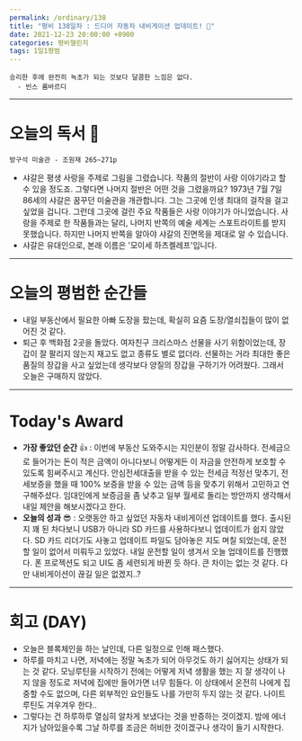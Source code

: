 ```yaml
---
permalink: /ordinary/138
title: "평비 138일차 : 드디어 자동차 내비게이션 업데이트! 🚗"
date: 2021-12-23 20:00:00 +0900
categories: 평비챌린지
tags: 1일1평범
---
```

```
승리한 후에 완전히 녹초가 되는 것보다 달콤한 느낌은 없다.
  - 빈스 롬바르디
```

---
# 오늘의 독서 📕
`방구석 미술관 - 조원재 265~271p`  
- 샤갈은 평생 사랑을 주제로 그림을 그렸습니다. 작품의 절반이 사랑 이야기라고 할 수 있을 정도죠. 그렇다면 나머지 절반은 어떤 것을 그렸을까요? 1973년 7월 7일 86세의 샤갈은 꿈꾸던 미술관을 개관합니다. 그는 그곳에 인생 최대의 걸작을 걸고 싶었을 겁니다. 그런데 그곳에 걸린 주요 작품들은 사랑 이야기가 아니었습니다. 사랑을 주제로 한 작품들과는 달리, 나머지 반쪽의 예술 세계는 스포트라이트를 받지 못했습니다. 하지만 나머지 반쪽을 알아야 샤갈의 진면목을 제대로 알 수 있습니다.
- 샤갈은 유대인으로, 본래 이름은 '모이세 하츠켈레프'입니다.

---
# 오늘의 평범한 순간들
- 내일 부동산에서 필요한 아빠 도장을 팠는데, 확실히 요즘 도장/열쇠집들이 많이 없어진 것 같다. 
- 퇴근 후 백화점 2곳을 돌았다. 여자친구 크리스마스 선물을 사기 위함이었는데, 장갑이 잘 팔리지 않는지 재고도 없고 종류도 별로 없더라. 선물하는 거라 최대한 좋은 품질의 장갑을 사고 싶었는데 생각보다 양질의 장갑을 구하기가 어려웠다. 그래서 오늘은 구매하지 않았다.

---
# Today's Award
- **가장 좋았던 순간** 👍 : 이번에 부동산 도와주시는 지인분이 정말 감사하다. 전세금으로 들어가는 돈이 적은 금액이 아니다보니 어떻게든 이 자금을 안전하게 보호할 수 있도록 힘써주시고 계신다. 안심전세대출을 받을 수 있는 전세금 적정선 맞추기, 전세보증을 했을 때 100% 보증을 받을 수 있는 금액 등을 맞추기 위해서 고민하고 연구해주셨다. 임대인에게 보증금을 좀 낮추고 일부 월세로 돌리는 방안까지 생각해서 내일 제안을 해보시겠다고 한다.
- **오늘의 성과** 😎 : 오랫동안 하고 싶었던 자동차 내비게이션 업데이트를 했다. 출시된 지 꽤 된 차다보니 USB가 아니라 SD 카드를 사용하다보니 업데이트가 쉽지 않았다. SD 카드 리더기도 사놓고 업데이트 파일도 담아놓은 지도 며칠 되었는데, 운전할 일이 없어서 미뤄두고 있었다. 내일 운전할 일이 생겨서 오늘 업데이트를 진행했다. 폰 프로젝션도 되고 UI도 좀 세련되게 바뀐 듯 하다. 큰 차이는 없는 것 같다. 다만 내비게이션이 끊길 일은 없겠지..?

---
# 회고 (DAY)
- 오늘은 블록체인을 하는 날인데, 다른 일정으로 인해 패스했다.
- 하루를 마치고 나면, 저녁에는 정말 녹초가 되어 아무것도 하기 싫어지는 상태가 되는 것 같다. 모닝루틴을 시작하기 전에는 어떻게 저녁 생활을 했는 지 잘 생각이 나지 않을 정도로 저녁에 집에만 들어가면 너무 힘들다. 이 상태에서 온전히 나에게 집중할 수도 없으며, 다른 외부적인 요인들도 나를 가만히 두지 않는 것 같다. 나이트 루틴도 겨우겨우 한다..
- 그렇다는 건 하루하루 열심히 알차게 보냈다는 것을 반증하는 것이겠지. 밤에 에너지가 남아있을수록 그날 하루를 조금은 허비한 것이겠구나 생각이 들기 시작한다.